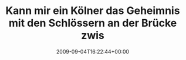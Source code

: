 ---
retweeted: false
source: <a href="http://twitter.com" rel="nofollow">Twitter Web Client</a>
entities:
  hashtags: []
  symbols: []
  user_mentions: []
  urls: []
display_text_range:
- '0'
- '127'
favorite_count: '0'
id_str: '3759904421'
truncated: false
retweet_count: '0'
id: '3759904421'
created_at: Fri Sep 04 16:22:44 +0000 2009
favorited: false
full_text: Kann mir ein Kölner das Geheimnis mit den Schlössern an der Brücke zwischen
  Triangle und Dom erklären? http://twitpic.com/gfvzx
lang: de
tags:
- pesos/twitter
date: '2009-09-04T16:22:44+00:00'
src: https://twitter.com/bascht/status/3759904421
original_url: https://twitter.com/bascht/status/3759904421
type: twitter_tweet
text: Kann mir ein Kölner das Geheimnis mit den Schlössern an der Brücke zwischen
  Triangle und Dom erklären? http://twitpic.com/gfvzx
title: Kann mir ein Kölner das Geheimnis mit den Schlössern an der Brücke zwis

---